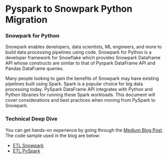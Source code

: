 # Pyspark to Snowpark Python Migration 

### Snowpark for Python
Snowpark enables developers, data scientists, ML engineers, and more to build data processing pipelines using code. Snowpark for Python is a developer framework for Snowflake which provides Snowpark Dataframe API whose constructs are similar to that of Pyspark DataFrame API and Pandas DataFrame queries.

Many people looking to gain the benefits of Snowpark may have existing pipelines built using Spark. Spark is a popular choice for big data processing today. PySpark DataFrame API integrates with Python and Python libraries for running these Spark workloads. This document will cover considerations and best practices when moving from PySpark to Snowpark.

### Technical Deep Dive

You can get hands-on experience by going through the [Medium Blog Post](https://medium.com/@phaniraj2112/a75058c1e579). The code sample used in the blog are below:
* [ETL Snowpark](https://github.com/phaniraj2112/SnowparkPythonMigration/blob/main/ETL_SnowparkPython-Part1.ipynb)
* [ETL PySpark](https://github.com/phaniraj2112/SnowparkPythonMigration/blob/main/ETL_PySpark-Part1.ipynb)
